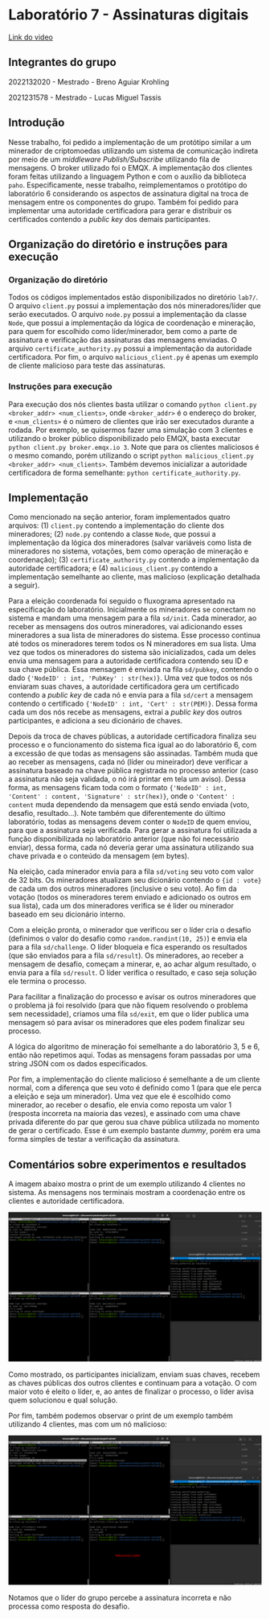 # Laboratório 7 - Assinaturas digitais

[Link do video]()

## Integrantes do grupo

2022132020 - Mestrado - Breno Aguiar Krohling

2021231578 - Mestrado - Lucas Miguel Tassis

## Introdução

Nesse trabalho, foi pedido a implementação de um protótipo similar a um minerador de criptomoedas utilizando um sistema de comunicação indireta por meio de um *middleware Publish/Subscribe* utilizando fila de mensagens. O broker utilizado foi o EMQX. A implementação dos clientes foram feitas utilizando a linguagem Python e com o auxílio da biblioteca `paho`. Especificamente, nesse trabalho, reimplementamos o protótipo do laboratório 6 considerando os aspectos de assinatura digital na troca de mensagem entre os componentes do grupo. Também foi pedido para implementar uma autoridade certificadora para gerar e distribuir os certificados contendo a *public key* dos demais participantes.

## Organização do diretório e instruções para execução

### Organização do diretório

Todos os códigos implementados estão disponibilizados no diretório `lab7/`. O arquivo `client.py` possui a implementação dos nós mineradores/líder que serão executados. O arquivo `node.py` possui a implementação da classe `Node`,  que possui a implementação da lógica de coordenação e mineração, para quem for escolhido como líder/minerador, bem como a parte de assinatura e verificação das assinaturas das mensagens enviadas. O arquivo `certificate_authority.py` possui a implementação da autoridade certificadora. Por fim, o arquivo `malicious_client.py` é apenas um exemplo de cliente malicioso para teste das assinaturas.

### Instruções para execução

Para execução dos nós clientes basta utilizar o comando `python client.py <broker_addr> <num_clients>`, onde `<broker_addr>` é o endereço do broker, e `<num_clients>` é o número de clientes que irão ser executados durante a rodada. Por exemplo, se quisermos fazer uma simulação com 3 clientes e utilizando o broker público disponibilizado pelo EMQX, basta executar `python client.py broker.emqx.io 3`. Note que para os clientes maliciosos é o mesmo comando, porém utilizando o script `python malicious_client.py <broker_addr> <num_clients>`. Também devemos inicializar a autoridade certificadora de forma semelhante: `python certificate_authority.py`.

## Implementação

Como mencionado na seção anterior, foram implementados quatro arquivos: (1) `client.py` contendo a implementação do cliente dos mineradores; (2) `node.py` contendo a classe `Node`, que possui a implementação da lógica dos mineradores (salvar variáveis como lista de mineradores no sistema, votações, bem como operação de mineração e coordenação); (3) `certificate_authority.py` contendo a implementação da autoridade certificadora; e (4) `malicious_client.py` contendo a implementação semelhante ao cliente, mas malicioso (explicação detalhada a seguir).

Para a eleição coordenada foi seguido o fluxograma apresentado na especificação do laboratório. Inicialmente os mineradores se conectam no sistema e mandam uma mensagem para a fila `sd/init`. Cada minerador, ao receber as mensagens dos outros mineradores, vai adicionando esses mineradores a sua lista de mineradores do sistema. Esse processo continua até todos os mineradores terem todos os N mineradores em sua lista. Uma vez que todos os mineradores do sistema são inicializados, cada um deles envia uma mensagem para a autoridade certificadora contendo seu ID e sua chave pública. Essa mensagem é enviada na fila `sd/pubkey`, contendo o dado `{'NodeID' : int, 'PubKey' : str(hex)}`. Uma vez que todos os nós enviaram suas chaves, a autoridade certificadora gera um certificado contendo a *public key* de cada nó e envia para a fila `sd/cert` a mensagem contendo o certificado `{'NodeID' : int, 'Cert' : str(PEM)}`. Dessa forma cada um dos nós recebe as mensagens, extrai a *public key* dos outros participantes, e adiciona a seu dicionário de chaves.

Depois da troca de chaves públicas, a autoridade certificadora finaliza seu processo e o funcionamento do sistema fica igual ao do laboratório 6, com a excessão de que todas as mensagens são assinadas. Também muda que ao receber as mensagens, cada nó (líder ou mineirador) deve verificar a assinatura baseado na chave pública registrada no processo anterior (caso a assinatura não seja validada, o nó irá printar em tela um aviso). Dessa forma, as mensagens ficam toda com o formato `{'NodeID' : int, 'Content' : content, 'Signature' : str(hex)}`, onde o `'Content' : content` muda dependendo da mensagem que está sendo enviada (voto, desafio, resultado...). Note também que diferentemente do último laboratório, todas as mensagens devem conter o `NodeID` de quem enviou, para que a assinatura seja verificada. Para gerar a assinatura foi utilizada a função disponibilizada no laboratório anterior (que não foi necessário enviar), dessa forma, cada nó deveria gerar uma assinatura utilizando sua chave privada e o conteúdo da mensagem (em bytes). 

Na eleição, cada minerador envia para a fila `sd/voting` seu voto com valor de 32 bits. Os mineradores atualizam seu dicionário contendo o  `{id : vote}` de cada um dos outros mineradores (inclusive o seu voto). Ao fim da votação (todos os mineradores terem enviado e adicionado os outros em sua lista), cada um dos mineradores verifica se é lider ou minerador baseado em seu dicionário interno.

Com a eleição pronta, o minerador que verificou ser o líder cria o desafio (definimos o valor do desafio como `random.randint(10, 25)`) e envia ela para a fila `sd/challenge`. O líder bloqueia e fica esperando os resultados (que são enviados para a fila `sd/result`). Os mineradores, ao receber a mensagem de desafio, começam a minerar, e, ao achar algum resultado, o envia para a fila `sd/result`. O líder verifica o resultado, e caso seja solução ele termina o processo.

Para facilitar a finalização do processo e avisar os outros mineradores que o problema já foi resolvido (para que não fiquem resolvendo o problema sem necessidade), criamos uma fila `sd/exit`, em que o líder publica uma mensagem só para avisar os mineradores que eles podem finalizar seu processo. 

A lógica do algoritmo de mineração foi semelhante a do laboratório 3, 5 e 6, então não repetimos aqui. Todas as mensagens foram passadas por uma string JSON com os dados especificados.

Por fim, a implementação do cliente malicioso é semelhante a de um cliente normal, com a diferença que seu voto é definido como 1 (para que ele perca a eleição e seja um minerador). Uma vez que ele é escolhido como minerador, ao receber o desafio, ele envia como reposta um valor 1 (resposta incorreta na maioria das vezes), e assinado com uma chave privada diferente do par que gerou sua chave pública utilizada no momento de gerar o certificado. Esse é um exemplo bastante *dummy*, porém era uma forma simples de testar a verificação da assinatura.

## Comentários sobre experimentos e resultados
A imagem abaixo mostra o print de um exemplo utilizando 4 clientes no sistema. As mensagens nos terminais mostram a coordenação entre os clientes e autoridade certificadora.

<img src="figs/normal.png" width="600"/>

Como mostrado, os participantes inicializam, enviam suas chaves, recebem as chaves públicas dos outros clientes e continuam para a votação. O com maior voto é eleito o líder, e, ao antes de finalizar o processo, o líder avisa quem solucionou e qual solução. 

Por fim, também podemos observar o print de um exemplo também utilizando 4 clientes, mas com um nó malicioso:

<img src="figs/malicious.png" width="600"/>

Notamos que o líder do grupo percebe a assinatura incorreta e não processa como resposta do desafio.

